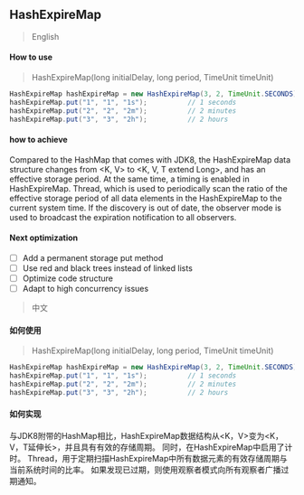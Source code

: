 ## HashExpireMap


> English

#### How to use

> HashExpireMap(long initialDelay, long period, TimeUnit timeUnit)

```java
HashExpireMap hashExpireMap = new HashExpireMap(3, 2, TimeUnit.SECONDS);
hashExpireMap.put("1", "1", "1s");          // 1 seconds
hashExpireMap.put("2", "2", "2m");          // 2 minutes
hashExpireMap.put("3", "3", "2h");          // 2 hours
```

#### how to achieve

Compared to the HashMap that comes with JDK8, the HashExpireMap data structure changes from <K, V> to <K, V, T extend Long>, and has an effective storage period. At the same time, a timing is enabled in HashExpireMap. Thread, which is used to periodically scan the ratio of the effective storage period of all data elements in the HashExpireMap to the current system time. If the discovery is out of date, the observer mode is used to broadcast the expiration notification to all observers.

#### Next optimization

- [ ] Add a permanent storage put method
- [ ] Use red and black trees instead of linked lists
- [ ] Optimize code structure
- [ ] Adapt to high concurrency issues

> 中文

#### 如何使用

> HashExpireMap(long initialDelay, long period, TimeUnit timeUnit)

```java
HashExpireMap hashExpireMap = new HashExpireMap(3, 2, TimeUnit.SECONDS);
hashExpireMap.put("1", "1", "1s");          // 1 seconds
hashExpireMap.put("2", "2", "2m");          // 2 minutes
hashExpireMap.put("3", "3", "2h");          // 2 hours
```

#### 如何实现

与JDK8附带的HashMap相比，HashExpireMap数据结构从<K，V>变为<K，V，T延伸长>，并且具有有效的存储周期。 同时，在HashExpireMap中启用了计时。 Thread，用于定期扫描HashExpireMap中所有数据元素的有效存储周期与当前系统时间的比率。 如果发现已过期，则使用观察者模式向所有观察者广播过期通知。